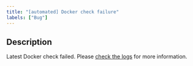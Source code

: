 ```yaml
---
title: "[automated] Docker check failure"
labels: ["Bug"]
---
```


## Description

Latest Docker check failed. Please [check the logs](https://github.com/ChainSafe/forest/actions/workflows/dockerfile-check.yml) for more information.
